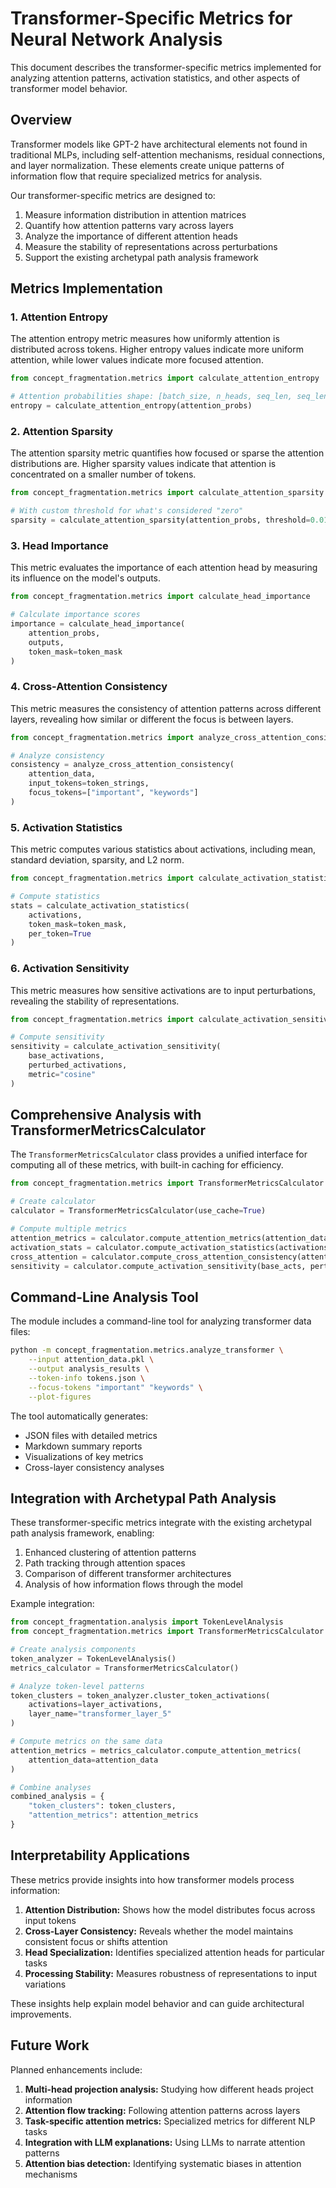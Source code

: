 # Transformer-Specific Metrics for Neural Network Analysis

This document describes the transformer-specific metrics implemented for analyzing attention patterns, activation statistics, and other aspects of transformer model behavior.

## Overview

Transformer models like GPT-2 have architectural elements not found in traditional MLPs, including self-attention mechanisms, residual connections, and layer normalization. These elements create unique patterns of information flow that require specialized metrics for analysis.

Our transformer-specific metrics are designed to:

1. Measure information distribution in attention matrices
2. Quantify how attention patterns vary across layers
3. Analyze the importance of different attention heads
4. Measure the stability of representations across perturbations
5. Support the existing archetypal path analysis framework

## Metrics Implementation

### 1. Attention Entropy

The attention entropy metric measures how uniformly attention is distributed across tokens. Higher entropy values indicate more uniform attention, while lower values indicate more focused attention.

```python
from concept_fragmentation.metrics import calculate_attention_entropy

# Attention probabilities shape: [batch_size, n_heads, seq_len, seq_len]
entropy = calculate_attention_entropy(attention_probs)
```

### 2. Attention Sparsity

The attention sparsity metric quantifies how focused or sparse the attention distributions are. Higher sparsity values indicate that attention is concentrated on a smaller number of tokens.

```python
from concept_fragmentation.metrics import calculate_attention_sparsity

# With custom threshold for what's considered "zero"
sparsity = calculate_attention_sparsity(attention_probs, threshold=0.01)
```

### 3. Head Importance

This metric evaluates the importance of each attention head by measuring its influence on the model's outputs.

```python
from concept_fragmentation.metrics import calculate_head_importance

# Calculate importance scores
importance = calculate_head_importance(
    attention_probs,
    outputs,
    token_mask=token_mask
)
```

### 4. Cross-Attention Consistency

This metric measures the consistency of attention patterns across different layers, revealing how similar or different the focus is between layers.

```python
from concept_fragmentation.metrics import analyze_cross_attention_consistency

# Analyze consistency
consistency = analyze_cross_attention_consistency(
    attention_data,
    input_tokens=token_strings,
    focus_tokens=["important", "keywords"]
)
```

### 5. Activation Statistics

This metric computes various statistics about activations, including mean, standard deviation, sparsity, and L2 norm.

```python
from concept_fragmentation.metrics import calculate_activation_statistics

# Compute statistics
stats = calculate_activation_statistics(
    activations,
    token_mask=token_mask,
    per_token=True
)
```

### 6. Activation Sensitivity

This metric measures how sensitive activations are to input perturbations, revealing the stability of representations.

```python
from concept_fragmentation.metrics import calculate_activation_sensitivity

# Compute sensitivity
sensitivity = calculate_activation_sensitivity(
    base_activations,
    perturbed_activations,
    metric="cosine"
)
```

## Comprehensive Analysis with TransformerMetricsCalculator

The `TransformerMetricsCalculator` class provides a unified interface for computing all of these metrics, with built-in caching for efficiency.

```python
from concept_fragmentation.metrics import TransformerMetricsCalculator

# Create calculator
calculator = TransformerMetricsCalculator(use_cache=True)

# Compute multiple metrics
attention_metrics = calculator.compute_attention_metrics(attention_data)
activation_stats = calculator.compute_activation_statistics(activations)
cross_attention = calculator.compute_cross_attention_consistency(attention_data)
sensitivity = calculator.compute_activation_sensitivity(base_acts, perturbed_acts)
```

## Command-Line Analysis Tool

The module includes a command-line tool for analyzing transformer data files:

```bash
python -m concept_fragmentation.metrics.analyze_transformer \
    --input attention_data.pkl \
    --output analysis_results \
    --token-info tokens.json \
    --focus-tokens "important" "keywords" \
    --plot-figures
```

The tool automatically generates:
- JSON files with detailed metrics
- Markdown summary reports
- Visualizations of key metrics
- Cross-layer consistency analyses

## Integration with Archetypal Path Analysis

These transformer-specific metrics integrate with the existing archetypal path analysis framework, enabling:

1. Enhanced clustering of attention patterns
2. Path tracking through attention spaces
3. Comparison of different transformer architectures
4. Analysis of how information flows through the model

Example integration:

```python
from concept_fragmentation.analysis import TokenLevelAnalysis
from concept_fragmentation.metrics import TransformerMetricsCalculator

# Create analysis components
token_analyzer = TokenLevelAnalysis()
metrics_calculator = TransformerMetricsCalculator()

# Analyze token-level patterns
token_clusters = token_analyzer.cluster_token_activations(
    activations=layer_activations,
    layer_name="transformer_layer_5"
)

# Compute metrics on the same data
attention_metrics = metrics_calculator.compute_attention_metrics(
    attention_data=attention_data
)

# Combine analyses
combined_analysis = {
    "token_clusters": token_clusters,
    "attention_metrics": attention_metrics
}
```

## Interpretability Applications

These metrics provide insights into how transformer models process information:

1. **Attention Distribution:** Shows how the model distributes focus across input tokens
2. **Cross-Layer Consistency:** Reveals whether the model maintains consistent focus or shifts attention
3. **Head Specialization:** Identifies specialized attention heads for particular tasks
4. **Processing Stability:** Measures robustness of representations to input variations

These insights help explain model behavior and can guide architectural improvements.

## Future Work

Planned enhancements include:

1. **Multi-head projection analysis:** Studying how different heads project information
2. **Attention flow tracking:** Following attention patterns across layers
3. **Task-specific attention metrics:** Specialized metrics for different NLP tasks
4. **Integration with LLM explanations:** Using LLMs to narrate attention patterns
5. **Attention bias detection:** Identifying systematic biases in attention mechanisms